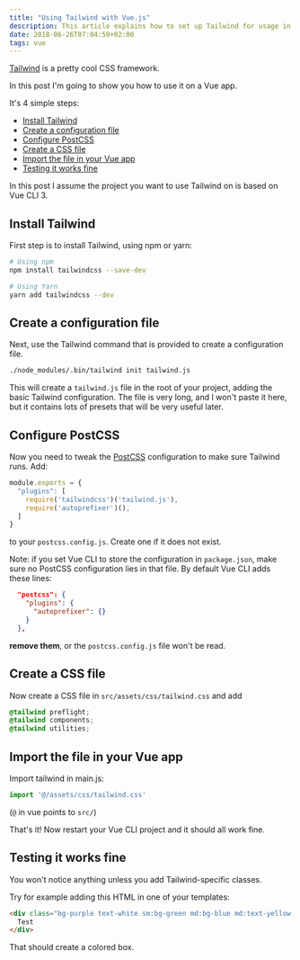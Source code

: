 ```yaml
---
title: "Using Tailwind with Vue.js"
description: This article explains how to set up Tailwind for usage in a Vue CLI 3 project
date: 2018-06-26T07:04:59+02:00
tags: vue
---
```


[Tailwind](https://tailwindcss.com/) is a pretty cool CSS framework.

In this post I'm going to show you how to use it on a Vue app.

It's 4 simple steps:

<!-- TOC -->

- [Install Tailwind](#install-tailwind)
- [Create a configuration file](#create-a-configuration-file)
- [Configure PostCSS](#configure-postcss)
- [Create a CSS file](#create-a-css-file)
- [Import the file in your Vue app](#import-the-file-in-your-vue-app)
- [Testing it works fine](#testing-it-works-fine)

<!-- /TOC -->

In this post I assume the project you want to use Tailwind on is based on Vue CLI 3.

## Install Tailwind

First step is to install Tailwind, using npm or yarn:

```bash
# Using npm
npm install tailwindcss --save-dev

# Using Yarn
yarn add tailwindcss --dev
```

## Create a configuration file

Next, use the Tailwind command that is provided to create a configuration file.

```bash
./node_modules/.bin/tailwind init tailwind.js
```

This will create a `tailwind.js` file in the root of your project, adding the basic Tailwind configuration. The file is very long, and I won't paste it here, but it contains lots of presets that will be very useful later.

## Configure PostCSS

Now you need to tweak the [PostCSS](/postcss/) configuration to make sure Tailwind runs. Add:

```js
module.exports = {
  "plugins": [
    require('tailwindcss')('tailwind.js'),
    require('autoprefixer')(),
  ]
}
```

to your `postcss.config.js`. Create one if it does not exist.

Note: if you set Vue CLI to store the configuration in `package.json`, make sure no PostCSS configuration lies in that file. By default Vue CLI adds these lines:

```json
  "postcss": {
    "plugins": {
      "autoprefixer": {}
    }
  },
```

**remove them**, or the `postcss.config.js` file won't be read.

## Create a CSS file

Now create a CSS file in `src/assets/css/tailwind.css` and add

```css
@tailwind preflight;
@tailwind components;
@tailwind utilities;
```

## Import the file in your Vue app

Import tailwind in main.js:

```js
import '@/assets/css/tailwind.css'
```

(`@` in vue points to `src/`)

That's it! Now restart your Vue CLI project and it should all work fine.

## Testing it works fine

You won't notice anything unless you add Tailwind-specific classes.

Try for example adding this HTML in one of your templates:

```html
<div class="bg-purple text-white sm:bg-green md:bg-blue md:text-yellow lg:bg-red xl:bg-orange ...">
  Test
</div>
```

That should create a colored box.
